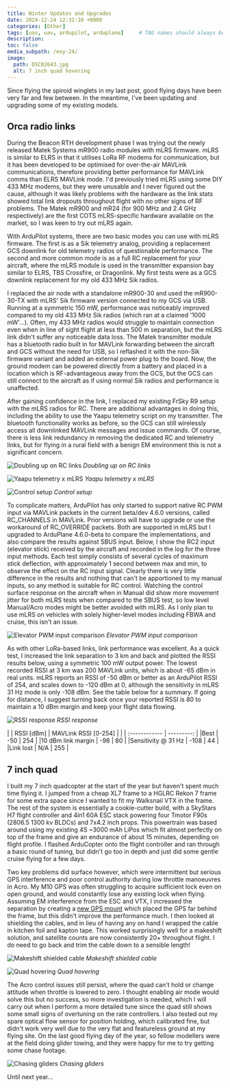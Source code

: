 ```yaml
---
title: Winter Updates and Upgrades
date: 2024-12-24 12:32:10 +0000
categories: [Other]
tags: [uas, uav, ardupilot, arduplane]     # TAG names should always be lowercase
description: 
toc: false
media_subpath: /eoy-24/
image:
  path: DSC02643.jpg
  alt: 7 inch quad hovering
---
```


Since flying the spiroid winglets in my last post, good flying days have been very far and few between. In the meantime, I've been updating and upgrading some of my existing models.

## Orca radio links

During the Beacon RTH development phase I was trying out the newly released Matek Systems mR900 radio modules with mLRS firmware. mLRS is similar to ELRS in that it utilises LoRa RF modems for communication, but it has been developed to be optimised for over-the-air MAVLink communications, therefore providing better performance for MAVLink comms than ELRS MAVLink mode. I'd previously tried mLRS using some DIY 433 MHz modems, but they were unusable and I never figured out the cause, although it was likely problems with the hardware as the link stats showed total link dropouts throughout flight with no other signs of RF problems. The Matek mR900 and mR24 (for 900 MHz and 2.4 GHz respectively) are the first COTS mLRS-specific hardware available on the market, so I was keen to try out mLRS again.

With ArduPilot systems, there are two basic modes you can use with mLRS firmware. The first is as a Sik telemetry analog, providing a replacement GCS downlink for old telemetry radios of questionable performance. The second and more common mode is as a full RC replacement for your aircraft, where the mLRS module is used in the transmitter expansion bay similar to ELRS, TBS Crossfire, or Dragonlink. My first tests were as a GCS downlink replacement for my old 433 MHz Sik radios.

I replaced the air node with a standalone mR900-30 and used the mR900-30-TX with mLRS' Sik firmware version connected to my GCS via USB. Running at a symmetric 150 mW, performance was noticeably improved compared to my old 433 MHz Sik radios (which ran at a claimed '1000 mW'...). Often, my 433 MHz radios would struggle to maintain connection even when in line of sight flight at less than 500 m separation, but the mLRS link didn't suffer any noticeable data loss. The Matek transmitter module has a bluetooth radio built in for MAVLink forwarding between the aircraft and GCS without the need for USB, so I reflashed it with the non-Sik firmware variant and added an external power plug to the board. Now, the ground modem can be powered directly from a battery and placed in a location which is RF-advantageous away from the GCS, but the GCS can still connect to the aircraft as if using normal Sik radios and performance is unaffected.

After gaining confidence in the link, I replaced my existing FrSky R9 setup with the mLRS radios for RC. There are additional advantages in doing this, including the ability to use the Yaapu telemetry script on my transmitter. The bluetooth functionality works as before, so the GCS can still wirelessly access all downlinked MAVLink messages and issue commands. Of course, there is less link redundancy in removing the dedicated RC and telemetry links, but for flying in a rural field with a benign EM environment this is not a significant concern.

![Doubling up on RC links](DSC02572.jpg)
_Doubling up on RC links_

![Yaapu telemetry x mLRS](DSC02593.jpg)
_Yaapu telemetry x mLRS_

![Control setup](DSC02591.jpg)
_Control setup_

To complicate matters, ArduPilot has only started to support native RC PWM input via MAVLink packets in the current beta/dev 4.6.0 versions, called RC_CHANNELS in MAVLink. Prior versions will have to upgrade or use the workaround of RC_OVERRIDE packets. Both are supported in mLRS but I upgraded to ArduPlane 4.6.0-beta to compare the implementations, and also compare the results against SBUS input. Below, I show the RC2 input (elevator stick) received by the aircraft and recorded in the log for the three input methods. Each test simply consists of several cycles of maximum stick deflection, with approximately 1 second between max and min, to observe the effect on the RC input signal. Clearly there is very little difference in the results and nothing that can't be apportioned to my manual inputs, so any method is suitable for RC control. Watching the control surface response on the aircraft when in Manual did show more movement jitter for both mLRS tests when compared to the SBUS test, so low level Manual/Acro modes might be better avoided with mLRS. As I only plan to use mLRS on vehicles with solely higher-level modes including FBWA and cruise, this isn't an issue.

![Elevator PWM input comparison](RC_input_comparison.png)
_Elevator PWM input comparison_

As with other LoRa-based links, link performance was excellent. As a quick test, I increased the link separation to 3 km and back and plotted the RSSI results below, using a symmetric 100 mW output power. The lowest recorded RSSI at 3 km was 200 MAVLink units, which is about -65 dBm in real units. mLRS reports an RSSI of -50 dBm or better as an ArduPilot RSSI of 254, and scales down to -120 dBm at 0, although the sensitivity in mLRS 31 Hz mode is only -108 dBm. See the table below for a summary. If going for distance, I suggest turning back once your reported RSSI is 80 to maintain a 10 dBm margin and keep your flight data flowing.

![RSSI response](3km-rssi.png)
_RSSI response_

| | RSSI [dBm]       | MAVLink RSSI [0-254]        |
| | :------------   | ---------:   |
|Best | -50    | 254    |
|10 dBm link margin | -98   | 80         |
|Sensitivity @ 31 Hz | -108  | 44         |
|Link lost | N/A  | 255           |

## 7 inch quad

I built my 7 inch quadcopter at the start of the year but haven't spent much time flying it. I jumped from a cheap XL7 frame to a HGLRC Rekon 7 frame for some extra space since I wanted to fit my Walksnail VTX in the frame. The rest of the system is essentially a cookie-cutter build, with a SkyStars H7 flight controller and 4in1 60A ESC stack powering four Tmotor F90s (2806.5 1300 kv BLDCs) and 7x4.2 inch props. This powertrain was based around using my existing 4S ~3000 mAh LiPos which fit almost perfectly on top of the frame and give an endurance of about 15 minutes, depending on flight profile. I flashed ArduCopter onto the flight controller and ran through a basic round of tuning, but didn't go too in depth and just did some gentle cruise flying for a few days.

Two key problems did surface however, which were intermittent but serious GPS interference and poor control authority during low throttle manoeuvres in Acro. My M10 GPS was often struggling to acquire sufficient lock even on open ground, and would constantly lose any existing lock when flying. Assuming EM interference from the ESC and VTX, I increased the separation by creating a [new GPS mount](https://www.printables.com/model/972695-rekon7-long-gps-and-sma-antenna-mount) which placed the GPS far behind the frame, but this didn't improve the performance much. I then looked at shielding the cables, and in lieu of having any on hand I wrapped the cable in kitchen foil and kapton tape. This worked surprisingly well for a makeshift solution, and satellite counts are now consistently 20+ throughout flight. I do need to go back and trim the cable down to a sensible length!

![Makeshift shielded cable](DSC02582.jpg)
_Makeshift shielded cable_

![Quad hovering](DSC02645.jpg)
_Quad hovering_

The Acro control issues still persist, where the quad can't hold or change attitude when throttle is lowered to zero. I thought enabling air mode would solve this but no success, so more investigation is needed, which I will carry out when I perform a more detailed tune since the quad still shows some small signs of overtuning on the rate controllers. I also tested out my spare optical flow sensor for position holding, which calibrated fine, but didn't work very well due to the very flat and featureless ground at my flying site. On the last good flying day of the year, so fellow modellers were at the field doing glider towing, and they were happy for me to try getting some chase footage.

![Chasing gliders](glider_chase.png)
_Chasing gliders_

Until next year...
